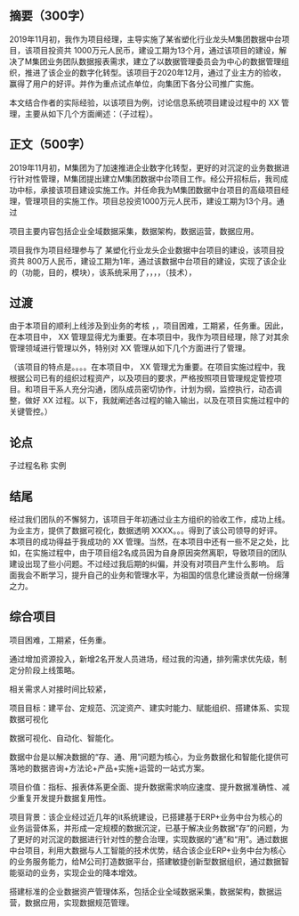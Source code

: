 ## 摘要（300字）

2019年11月初，我作为项目经理，主导实施了某省塑化行业龙头M集团数据中台项目，该项目投资共 1000万元人民币，建设工期为13个月，通过该项目的建设，解决了M集团业务团队数据报表需求，建立了以数据管理委员会为中心的数据管理组织，推进了该企业的数字化转型。该项目于2020年12月，通过了业主方的验收，赢得了用户的好评。并作为重点试点单位，向集团下各分公司推广实施。

本文结合作者的实际经验，以该项目为例，讨论信息系统项目建设过程中的 XX 管理，主要从如下几个方面阐述：（子过程）。

## 正文（500字）

2019年11月初，M集团为了加速推进企业数字化转型，更好的对沉淀的业务数据进行针对性管理，M集团提出建立M集团数据中台项目工作。经公开招标后，我司成功中标，承接该项目建设实施工作。并任命我为M集团数据中台项目的高级项目经理，管理项目的实施工作。项目总投资1000万元人民币，建设工期为13个月。通过

项目主要内容包括企业全域数据采集，数据架构，数据运营，数据应用。



项目我作为项目经理参与了 某塑化行业龙头企业数据中台项目的建设，该项目投资共 800万人民币，建设工期为1年，通过该数据中台项目的建设，实现了该企业的（功能，目的，模块），该系统采用了，，，，（技术），






## 过渡
由于本项目的顺利上线涉及到业务的考核 ，，项目困难，工期紧，任务重。因此，在本项目中， XX 管理显得尤为重要。在本项目中，我作为项目经理，除了对其余管理领域进行管理以外，特别对 XX 管理从如下几个方面进行了管理。

（该项目的特点是。。。。在本项目中， XX 管理尤为重要。在项目实施过程中，我根据公司已有的组织过程资产，以及项目的要求，严格按照项目管理规定管控项目。和项目干系人充分沟通，团队成员密切协作，计划为纲，监控执行，动态调整，做好 XX 过程。以下，我就阐述各过程的输入输出，以及在项目实施过程中的关键管控。）

## 论点

子过程名称
实例

## 结尾

经过我们团队的不懈努力，该项目于年初通过业主方组织的验收工作，成功上线。为业主方，提供了数据可视化，数据透明 XXXX。。。得到了该公司领导的好评。本项目的成功得益于我成功的 XX 管理。当然，在本项目中还有一些不足之处，比如，在实施过程中，由于项目组2名成员因为自身原因突然离职，导致项目的团队建设出现了些小问题。不过经过我后期的纠偏，并没有对项目产生什么影响。
后面我会不断学习，提升自己的业务和管理水平，为祖国的信息化建设贡献一份绵薄之力。





## 综合项目



项目困难，工期紧，任务重。

通过增加资源投入，新增2名开发人员进场，经过我的沟通，排列需求优先级，制定分阶段上线策略。



相关需求人对接时间比较紧，



项目目标：建平台、定规范、沉淀资产、建实时能力、赋能组织、搭建体系、实现数据可视化

数据可视化、自动化、智能化。



数据中台是以解决数据的“存、通、用”问题为核心，为业务数据化和智能化提供可落地的数据咨询+方法论+产品+实施+运营的一站式方案。

项目价值：指标、报表体系更全面、提升数据需求响应速度、提升数据准确性、减少重复开发提升数据复用性。



项目背景：该企业经过近几年的it系统建设，已搭建基于ERP+业务中台为核心的业务运营体系，并形成一定规模的数据沉淀，已基于解决业务数据“存”的问题，为了更好的对沉淀的数据进行针对性的整合治理，实现数据的“通”和“用”。通过数据中台项目，利用大数据与人工智能的技术优势，结合该企业ERP+业务中台为核心的业务服务能力，给M公司打造数据平台，搭建敏捷创新型数据组织，通过数据智能驱动的业务，实现企业的降本增效。

搭建标准的企业数据资产管理体系，包括企业全域数据采集，数据架构，数据运营，数据应用，实现数据规范管理。